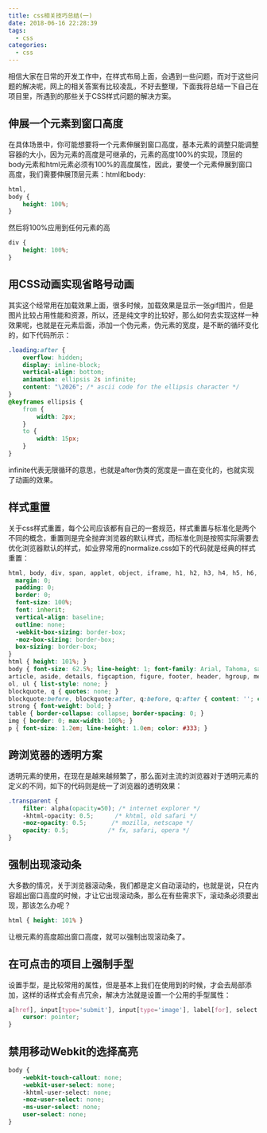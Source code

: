 ```yaml
---
title: css相关技巧总结(一)
date: 2018-06-16 22:28:39
tags:
  - css
categories:
  - css
---
```



相信大家在日常的开发工作中，在样式布局上面，会遇到一些问题，而对于这些问题的解决呢，网上的相关答案有比较凌乱，不好去整理，下面我将总结一下自己在项目里，所遇到的那些关于CSS样式问题的解决方案。

## 伸展一个元素到窗口高度
在具体场景中，你可能想要将一个元素伸展到窗口高度，基本元素的调整只能调整容器的大小，因为元素的高度是可继承的，元素的高度100%的实现，顶层的body元素和html元素必须有100%的高度属性，因此，要使一个元素伸展到窗口高度，我们需要伸展顶层元素：html和body:
```css
html, 
body {
    height: 100%;
}
```

然后将100%应用到任何元素的高

```css
div {
    height: 100%;
}
```

## 用CSS动画实现省略号动画
其实这个经常用在加载效果上面，很多时候，加载效果是显示一张gif图片，但是图片比较占用性能和资源，所以，还是纯文字的比较好，那么如何去实现这样一种效果呢，也就是在元素后面，添加一个伪元素，伪元素的宽度，是不断的循环变化的，如下代码所示：

```css
.loading:after {
    overflow: hidden;
    display: inline-block;
    vertical-align: bottom;
    animation: ellipsis 2s infinite;
    content: "\2026"; /* ascii code for the ellipsis character */
}
@keyframes ellipsis {
    from {
        width: 2px;
    }
    to {
        width: 15px;
    }
}
```
infinite代表无限循环的意思，也就是after伪类的宽度是一直在变化的，也就实现了动画的效果。

## 样式重置
关于css样式重置，每个公司应该都有自己的一套规范，样式重置与标准化是两个不同的概念，重置则是完全抛弃浏览器的默认样式，而标准化则是按照实际需要去优化浏览器默认的样式，如业界常用的normalize.css如下的代码就是经典的样式重置：
```css
html, body, div, span, applet, object, iframe, h1, h2, h3, h4, h5, h6, p, blockquote, pre, a, abbr, acronym, address, big, cite, code, del, dfn, em, img, ins, kbd, q, s, samp, small, strike, strong, sub, sup, tt, var, b, u, i, center, dl, dt, dd, ol, ul, li, fieldset, form, label, legend, table, caption, tbody, tfoot, thead, tr, th, td, article, aside, canvas, details, embed, figure, figcaption, footer, header, hgroup, menu, nav, output, ruby, section, summary, time, mark, audio, video {
  margin: 0;
  padding: 0;
  border: 0;
  font-size: 100%;
  font: inherit;
  vertical-align: baseline;
  outline: none;
  -webkit-box-sizing: border-box;
  -moz-box-sizing: border-box;
  box-sizing: border-box;
}
html { height: 101%; }
body { font-size: 62.5%; line-height: 1; font-family: Arial, Tahoma, sans-serif; }
article, aside, details, figcaption, figure, footer, header, hgroup, menu, nav, section { display: block; }
ol, ul { list-style: none; }
blockquote, q { quotes: none; }
blockquote:before, blockquote:after, q:before, q:after { content: ''; content: none; }
strong { font-weight: bold; } 
table { border-collapse: collapse; border-spacing: 0; }
img { border: 0; max-width: 100%; }
p { font-size: 1.2em; line-height: 1.0em; color: #333; }
```

## 跨浏览器的透明方案
透明元素的使用，在现在是越来越频繁了，那么面对主流的浏览器对于透明元素的定义的不同，如下的代码则是统一了浏览器的透明效果：
```css
.transparent {
    filter: alpha(opacity=50); /* internet explorer */
    -khtml-opacity: 0.5;      /* khtml, old safari */
    -moz-opacity: 0.5;       /* mozilla, netscape */
    opacity: 0.5;           /* fx, safari, opera */
}
```

## 强制出现滚动条
大多数的情况，关于浏览器滚动条，我们都是定义自动滚动的，也就是说，只在内容超出窗口高度的时候，才让它出现滚动条，那么在有些需求下，滚动条必须要出现，那该怎么办呢？
```css
html { height: 101% }
```
让根元素的高度超出窗口高度，就可以强制出现滚动条了。

## 在可点击的项目上强制手型
设置手型，是比较常用的属性，但是基本上我们在使用到的时候，才会去局部添加，这样的话样式会有点冗余，解决方法就是设置一个公用的手型属性：
```css
a[href], input[type='submit'], input[type='image'], label[for], select, button, .pointer {
    cursor: pointer;
}
```


## 禁用移动Webkit的选择高亮

```css
body {
    -webkit-touch-callout: none;
    -webkit-user-select: none;
    -khtml-user-select: none;
    -moz-user-select: none;
    -ms-user-select: none;
    user-select: none;
}
```
